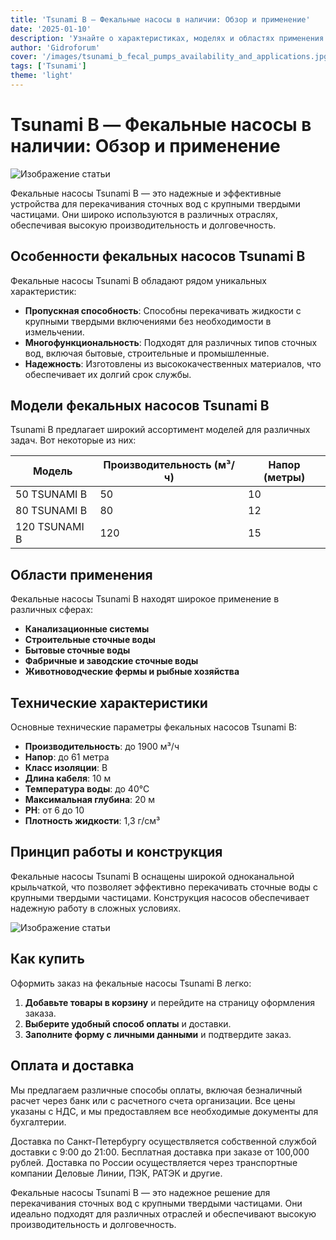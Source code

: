 ```yaml
---
title: 'Tsunami B — Фекальные насосы в наличии: Обзор и применение'
date: '2025-01-10'
description: 'Узнайте о характеристиках, моделях и областях применения фекальных насосов Tsunami B. Оптимальное решение для канализационных систем.'
author: 'Gidroforum'
cover: '/images/tsunami_b_fecal_pumps_availability_and_applications.jpg'
tags: ['Tsunami']
theme: 'light'
---
```

# Tsunami B — Фекальные насосы в наличии: Обзор и применение

![Изображение статьи](/images/tsunami_b_fecal_pumps_availability_and_applications.jpg)

Фекальные насосы Tsunami B — это надежные и эффективные устройства для перекачивания сточных вод с крупными твердыми частицами. Они широко используются в различных отраслях, обеспечивая высокую производительность и долговечность.

## Особенности фекальных насосов Tsunami B

Фекальные насосы Tsunami B обладают рядом уникальных характеристик:

- **Пропускная способность**: Способны перекачивать жидкости с крупными твердыми включениями без необходимости в измельчении.
- **Многофункциональность**: Подходят для различных типов сточных вод, включая бытовые, строительные и промышленные.
- **Надежность**: Изготовлены из высококачественных материалов, что обеспечивает их долгий срок службы.

## Модели фекальных насосов Tsunami B

Tsunami B предлагает широкий ассортимент моделей для различных задач. Вот некоторые из них:

| Модель | Производительность (м³/ч) | Напор (метры) |
|--------|----------------------------|---------------|
| 50 TSUNAMI B | 50                       | 10            |
| 80 TSUNAMI B | 80                       | 12            |
| 120 TSUNAMI B | 120                     | 15            |

## Области применения

Фекальные насосы Tsunami B находят широкое применение в различных сферах:

- **Канализационные системы**
- **Строительные сточные воды**
- **Бытовые сточные воды**
- **Фабричные и заводские сточные воды**
- **Животноводческие фермы и рыбные хозяйства**

## Технические характеристики

Основные технические параметры фекальных насосов Tsunami B:

- **Производительность**: до 1900 м³/ч
- **Напор**: до 61 метра
- **Класс изоляции**: B
- **Длина кабеля**: 10 м
- **Температура воды**: до 40°C
- **Максимальная глубина**: 20 м
- **РН**: от 6 до 10
- **Плотность жидкости**: 1,3 г/см³

## Принцип работы и конструкция

Фекальные насосы Tsunami B оснащены широкой одноканальной крыльчаткой, что позволяет эффективно перекачивать сточные воды с крупными твердыми частицами. Конструкция насосов обеспечивает надежную работу в сложных условиях.

![Изображение статьи](/images/tsunami_b_fecal_pumps_availability_and_applications.94754605)

## Как купить

Оформить заказ на фекальные насосы Tsunami B легко:

1. **Добавьте товары в корзину** и перейдите на страницу оформления заказа.
2. **Выберите удобный способ оплаты** и доставки.
3. **Заполните форму с личными данными** и подтвердите заказ.

## Оплата и доставка

Мы предлагаем различные способы оплаты, включая безналичный расчет через банк или с расчетного счета организации. Все цены указаны с НДС, и мы предоставляем все необходимые документы для бухгалтерии.

Доставка по Санкт-Петербургу осуществляется собственной службой доставки с 9:00 до 21:00. Бесплатная доставка при заказе от 100,000 рублей. Доставка по России осуществляется через транспортные компании Деловые Линии, ПЭК, РАТЭК и другие.

Фекальные насосы Tsunami B — это надежное решение для перекачивания сточных вод с крупными твердыми частицами. Они идеально подходят для различных отраслей и обеспечивают высокую производительность и долговечность.